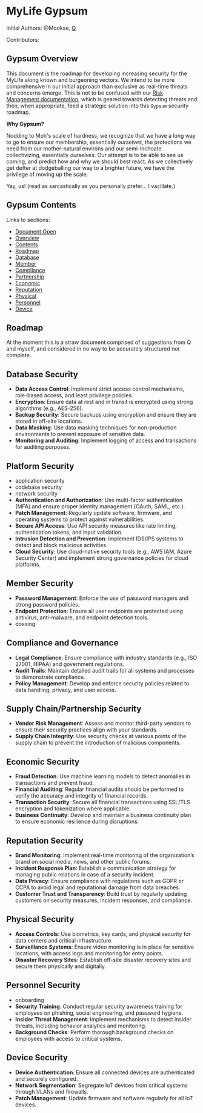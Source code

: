 # MyLife Gypsum

Initial Authors: @Mookse, [Q](https://humanremembranceproject.org)

Contributors:

## Gypsum Overview

This document is the roadmap for developing increasing security for the MyLife along known and burgeoning vectors. We intend to be more comprehensive in our initial approach than exclusive as real-time threats and concerns emerge. This is not to be confused with our [Risk Management documentation](), which is geared towards detecting threats and then, when appropriate, feed a strategic solution into this `Gypsum` security roadmap.

**Why Gypsum?**

Nodding to Moh's scale of hardness, we recognize that we have a long way to go to ensure  our membership, essentially _ourselves_, the protections we need from our mother-natural environs and our semi-inchoate collectivizing, essentially _ourselves_. Our attempt is to be able to see us coming, and predict how and why we should best react. As we collectively get defter at dodgeballing our way to a brighter future, we have the privilege of moving up the scale.

Yay, us! (read as sarcastically as you personally prefer... I vacillate.)

## Gypsum Contents

Links to sections:

- [Document Open](#mylife-gypsum)
- [Overview](#gypsum-overview)
- [Contents](#gypsum-contents)
- [Roadmap](#roadmap)
- [Database](#database-security)
- [Member](#member-security)
- [Compliance](#compliance-and-governance)
- [Partnership](#supply-chainpartnership-security)
- [Economic](#economic-security)
- [Reputation](#reputation-security)
- [Physical](#physical-security)
- [Personnel](#personnel-security)
- [Device](#device-security)

## Roadmap

At the moment this is a straw document comprised of suggestions from Q and myself, and considered in no way to be accurately structured nor complete.

## Database Security

- **Data Access Control**: Implement strict access control mechanisms, role-based access, and least privilege policies.
- **Encryption**: Ensure data at rest and in transit is encrypted using strong algorithms (e.g., AES-256).
- **Backup Security**: Secure backups using encryption and ensure they are stored in off-site locations.
- **Data Masking**: Use data masking techniques for non-production environments to prevent exposure of sensitive data.
- **Monitoring and Auditing**: Implement logging of access and transactions for auditing purposes.

## Platform Security

- application security
- codebase security
- network security
- **Authentication and Authorization**: Use multi-factor authentication (MFA) and ensure proper identity management (OAuth, SAML, etc.).
- **Patch Management**: Regularly update software, firmware, and operating systems to protect against vulnerabilities.
- **Secure API Access**: Use API security measures like rate limiting, authentication tokens, and input validation.
- **Intrusion Detection and Prevention**: Implement IDS/IPS systems to detect and block malicious activities.
- **Cloud Security**: Use cloud-native security tools (e.g., AWS IAM, Azure Security Center) and implement strong governance policies for cloud platforms.

## Member Security

- **Password Management**: Enforce the use of password managers and strong password policies.
- **Endpoint Protection**: Ensure all user endpoints are protected using antivirus, anti-malware, and endpoint detection tools.
- doxxing

## Compliance and Governance

- **Legal Compliance**: Ensure compliance with industry standards (e.g., ISO 27001, HIPAA) and government regulations.
- **Audit Trails**: Maintain detailed audit trails for all systems and processes to demonstrate compliance.
- **Policy Management**: Develop and enforce security policies related to data handling, privacy, and user access.

## Supply Chain/Partnership Security

- **Vendor Risk Management**: Assess and monitor third-party vendors to ensure their security practices align with your standards.
- **Supply Chain Integrity**: Use security checks at various points of the supply chain to prevent the introduction of malicious components.

## Economic Security

- **Fraud Detection**: Use machine learning models to detect anomalies in transactions and prevent fraud.
- **Financial Auditing**: Regular financial audits should be performed to verify the accuracy and integrity of financial records.
- **Transaction Security**: Secure all financial transactions using SSL/TLS encryption and tokenization where applicable.
- **Business Continuity**: Develop and maintain a business continuity plan to ensure economic resilience during disruptions.

## Reputation Security

- **Brand Monitoring**: Implement real-time monitoring of the organization’s brand on social media, news, and other public forums.
- **Incident Response Plan**: Establish a communication strategy for managing public relations in case of a security incident.
- **Data Privacy**: Ensure compliance with regulations such as GDPR or CCPA to avoid legal and reputational damage from data breaches.
- **Customer Trust and Transparency**: Build trust by regularly updating customers on security measures, incident responses, and compliance.

## Physical Security

- **Access Controls**: Use biometrics, key cards, and physical security for data centers and critical infrastructure.
- **Surveillance Systems**: Ensure video monitoring is in place for sensitive locations, with access logs and monitoring for entry points.
- **Disaster Recovery Sites**: Establish off-site disaster recovery sites and secure them physically and digitally.

## Personnel Security

- onboarding
- **Security Training**: Conduct regular security awareness training for employees on phishing, social engineering, and password hygiene.
- **Insider Threat Management**: Implement mechanisms to detect insider threats, including behavior analytics and monitoring.
- **Background Checks**: Perform thorough background checks on employees with access to critical systems.

## Device Security

- **Device Authentication**: Ensure all connected devices are authenticated and securely configured.
- **Network Segmentation**: Segregate IoT devices from critical systems through VLANs and firewalls.
- **Patch Management**: Update firmware and software regularly for all IoT devices.
